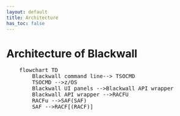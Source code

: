 ```yaml
---
layout: default
title: Architecture
has_toc: false
---
```


# Architecture of Blackwall

<pre class="mermaid">
    flowchart TD
        Blackwall command line--> TSOCMD
        TSOCMD -->z/OS
        Blackwall UI panels -->Blackwall API wrapper
        Blackwall API wrapper -->RACFU
        RACFu -->SAF(SAF)
        SAF -->RACF[(RACF)]
</pre>
